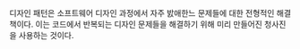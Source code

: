 디자인 패턴은 소프트웨어 디자인 과정에서 자주 밠애한느 문제들에 대한 전형적인 해결책이다. 이는 코드에서 반복되는 디자인 문제들을 해결하기 위해 미리 만들어진 청사진을 사용하는 것이다.

